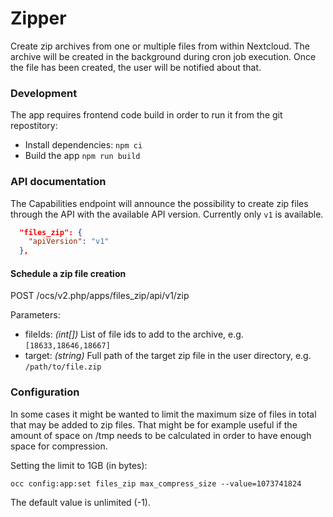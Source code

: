 # Zipper

Create zip archives from one or multiple files from within Nextcloud. The archive will be created in the background during cron job execution. Once the file has been created, the user will be notified about that.

### Development

The app requires frontend code build in order to run it from the git repostitory:
- Install dependencies: `npm ci`
- Build the app `npm run build`

### API documentation

The Capabilities endpoint will announce the possibility to create zip files through the API with the available API version. Currently only `v1` is available.

```json
  "files_zip": {
    "apiVersion": "v1"
  },
```

#### Schedule a zip file creation

POST /ocs/v2.php/apps/files_zip/api/v1/zip

Parameters:
- fileIds: *(int[])* List of file ids to add to the archive, e.g. `[18633,18646,18667]`
- target: *(string)* Full path of the target zip file in the user directory, e.g. `/path/to/file.zip`

### Configuration

In some cases it might be wanted to limit the maximum size of files in total that may be added to zip files. That might be for example useful if the amount of space on /tmp needs to be calculated in order to have enough space for compression.

Setting the limit to 1GB (in bytes):
```
occ config:app:set files_zip max_compress_size --value=1073741824
```

The default value is unlimited (-1).
